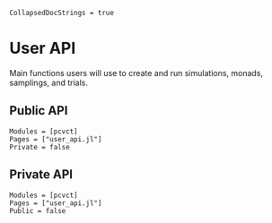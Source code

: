 ```@meta
CollapsedDocStrings = true
```

# User API

Main functions users will use to create and run simulations, monads, samplings, and trials.

## Public API
```@autodocs
Modules = [pcvct]
Pages = ["user_api.jl"]
Private = false
```

## Private API
```@autodocs
Modules = [pcvct]
Pages = ["user_api.jl"]
Public = false
```